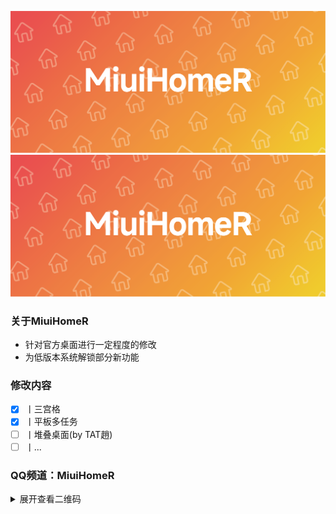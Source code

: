 ![logo](https://github.com/MiuiHomeR/miuihomer.github.io/raw/main/header.png#pic_center)
![logo](header.png#pic_center)

### 关于MiuiHomeR
- 针对官方桌面进行一定程度的修改
- 为低版本系统解锁部分新功能

### 修改内容
 - [x] 丨三宫格
 - [x] 丨平板多任务
 - [ ] 丨堆叠桌面(by TAT趙)
 - [ ] 丨...

### QQ频道：MiuiHomeR
<details>
 <summary>
  展开查看二维码
 </summary>
 <div>
  <img src="QQChannel.jpg" />
 </div>
</details>
